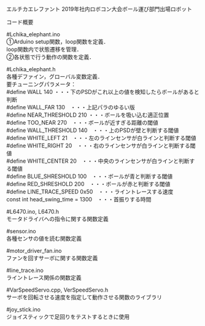 エルチカエレファント
2019年社内ロボコン大会ボール運び部門出場ロボット

コード概要

#Lchika_elephant.ino  
①Arduino setup関数，loop関数を定義．  
loop関数内で状態遷移を管理．  
②各状態で行う動作の関数を定義．  


#Lchika_elephant.h  
各種デファイン，グローバル変数定義．  
要チューニングパラメータ：  
#define WALL 140  ・・・下のPSDがこれ以上の値を検知したらボールがあると判断  
#define WALL_FAR 130　・・・上記パラのゆるい版  
#define NEAR_THRESHOLD 210 ・・・ボールを吸い込む適正位置  
#define TOO_NEAR 270　・・・ボールが近すぎる距離の閾値  
#define WALL_THRESHOLD 140　・・・上のPSDが壁と判断する閾値  
#define WHITE_LEFT 21　・・・左のラインセンサが白ラインと判断する閾値  
#define WHITE_RIGHT 20　・・・右のラインセンサが白ラインと判断する閾値  
#define WHITE_CENTER 20　・・・中央のラインセンサが白ラインと判断する閾値  
#define BLUE_SHRESHOLD 100　・・・ボールが青と判断する閾値  
#define RED_SHRESHOLD 200　・・・ボールが赤と判断する閾値  
#define LINE_TRACE_SPEED 0x50　・・・ライントレースする速度  
const int head_swing_time = 1300　・・・首振りする時間  
  
#L6470.ino, L6470.h  
モータドライバへの指令に関する関数定義  
  
#sensor.ino  
各種センサの値を読む関数定義  
  
#motor_driver_fan.ino  
ファンを回すサーボに関する関数定義  
  
#line_trace.ino  
ライントレース関係の関数定義  
  
#VarSpeedServo.cpp, VerSpeedServo.h  
サーボを回転させる速度を指定して動作させる関数のライブラリ  
  
#joy_stick.ino  
ジョイスティックで足回りをテストするときに使用  
